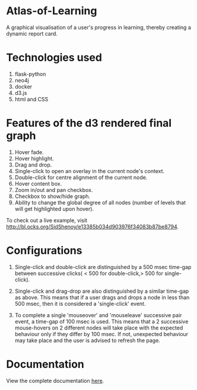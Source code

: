 # Atlas-of-Learning
A graphical visualisation of a user's progress in learning, thereby creating a dynamic report card.

# Technologies used
1. flask-python
2. neo4j
3. docker
4. d3.js
5. html and CSS

# Features of the d3 rendered final graph
1. Hover fade.
2. Hover highlight.
3. Drag and drop.
4. Single-click to open an overlay in the current node's context.
5. Double-click for centre alignment of the current node.
6. Hover content box.
7. Zoom in/out and pan checkbox.
8. Checkbox to show/hide graph.
9. Ability to change the global degree of all nodes (number of levels that will get highlighted upon hover).

To check out a live example, visit http://bl.ocks.org/SidShenoy/e13385b034d903976f34083b87be8794.

# Configurations
1. Single-click and double-click are distinguished by a 500 msec time-gap between successive clicks( < 500 for double-click,> 500 for single-click).
  
2. Single-click and drag-drop are also distinguished by a similar time-gap as above. This means that if a user drags and drops a node in less than 500 msec, then it is considered a 'single-click' event.

3. To complete a single 'mouseover' and 'mouseleave' successive pair event, a time-gap of 100 msec is used. This means that a 2 successive mouse-hovers on 2 different nodes will take place with the expected behaviour only if they differ by 100 msec. If not, unexpected behaviour may take place and the user is advised to refresh the page. 

# Documentation

View the complete documentation [here](https://sidshenoy.github.io/Atlas-of-Learning/).
